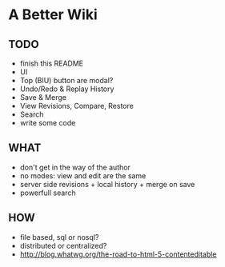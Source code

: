A Better Wiki
=============

TODO
----

* finish this README
* UI
 * Top (BIU) button are modal?
 * Undo/Redo & Replay History
 * Save & Merge
 * View Revisions, Compare, Restore
 * Search
* write some code


WHAT
----

* don't get in the way of the author
* no modes: view and edit are the same
* server side revisions + local history + merge on save
* powerfull search

HOW
---

* file based, sql or nosql?
* distributed or centralized?
* http://blog.whatwg.org/the-road-to-html-5-contenteditable
